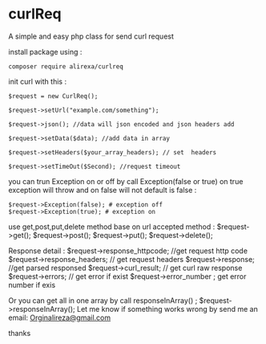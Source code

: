 # curlReq

A simple and easy php class for send curl request

install package using :

    composer require alirexa/curlreq

init curl with this :

    $request = new CurlReq();

    $request->setUrl("example.com/something");

    $request->json(); //data will json encoded and json headers add

    $request->setData($data); //add data in array

    $request->setHeaders($your_array_headers); // set  headers

    $request->setTimeOut($Second); //request timeout

you can trun Exception on or off by call Exception(false or true)
on true exception will throw and on false will not default is false :

    $request->Exception(false); # exception off
    $request->Exception(true); # exception on

use get,post,put,delete method base on url accepted method :
$request->get();
$request->post();
$request->put();
$request->delete();

Response detail :
$request->response_httpcode; //get request http code
$request->response_headers; // get request headers
$request->response; //get parsed responsed
$request->curl_result; // get curl raw response
$request->errors; // get error if exist
$request->error_number ; get error number if exis

Or you can get all in one array by call responseInArray() ;
$request->responseInArray();
Let me know if something works wrong by send me an email: Orginalireza@gmail.com

thanks
